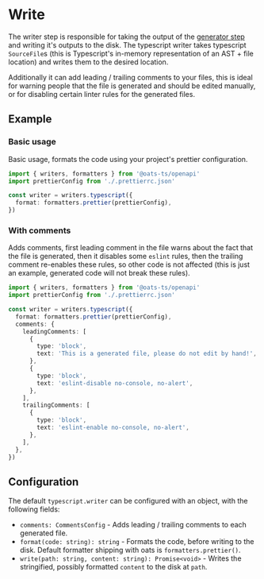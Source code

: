 # Write

The writer step is responsible for taking the output of the [generator step](OpenAPI-Generator) and writing it's outputs to the disk. The typescript writer takes typescript `SourceFile`s (this is Typescript's in-memory representation of an AST + file location) and writes them to the desired location.

Additionally it can add leading / trailing comments to your files, this is ideal for warning people that the file is generated and should be edited manually, or for disabling certain linter rules for the generated files.

## Example

### Basic usage

Basic usage, formats the code using your project's prettier configuration.

```ts
import { writers, formatters } from '@oats-ts/openapi'
import prettierConfig from './.prettierrc.json'

const writer = writers.typescript({
  format: formatters.prettier(prettierConfig),
})
```

### With comments

Adds comments, first leading comment in the file warns about the fact that the file is generated, then it disables some `eslint` rules, then the trailing comment re-enables these rules, so other code is not affected (this is just an example, generated code will not break these rules).

```ts
import { writers, formatters } from '@oats-ts/openapi'
import prettierConfig from './.prettierrc.json'

const writer = writers.typescript({
  format: formatters.prettier(prettierConfig),
  comments: {
    leadingComments: [
      {
        type: 'block',
        text: 'This is a generated file, please do not edit by hand!',
      },
      {
        type: 'block',
        text: 'eslint-disable no-console, no-alert',
      },
    ],
    trailingComments: [
      {
        type: 'block',
        text: 'eslint-enable no-console, no-alert',
      },
    ],
  },
})
```

## Configuration

The default `typescript.writer` can be configured with an object, with the following fields:

- `comments: CommentsConfig` - Adds leading / trailing comments to each generated file.
- `format(code: string): string` - Formats the code, before writing to the disk. Default formatter shipping with oats is `formatters.prettier()`.
- `write(path: string, content: string): Promise<void>` - Writes the stringified, possibly formatted `content` to the disk at `path`.
